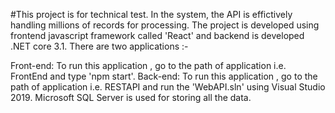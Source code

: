 #This project is for technical test. 
In the system, the API is effictively handling millions of records for processing. The project is developed using frontend javascript framework called 'React' and backend is developed .NET core 3.1. There are two applications :-

Front-end: To run this application , go to the path of application i.e. FrontEnd and type 'npm start'.
Back-end: To run this application , go to the path of application i.e. RESTAPI and run the 'WebAPI.sln' using Visual Studio 2019.
Microsoft SQL Server is used for storing all the data.
